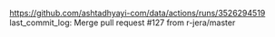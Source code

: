 https://github.com/ashtadhyayi-com/data/actions/runs/3526294519
last_commit_log: Merge pull request #127 from r-jera/master